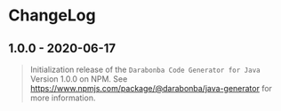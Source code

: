 # ChangeLog

## 1.0.0 - 2020-06-17

> Initialization release of the `Darabonba Code Generator for Java` Version 1.0.0 on NPM.
> See <https://www.npmjs.com/package/@darabonba/java-generator> for more information.